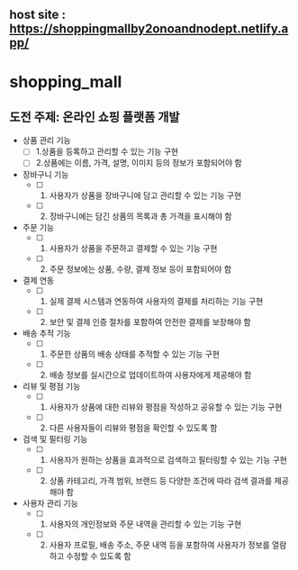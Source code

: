 host site : https://shoppingmallby2onoandnodept.netlify.app/
 ---------
# shopping_mall
## 도전 주제: 온라인 쇼핑 플랫폼 개발

- 상품 관리 기능
  - [ ] 1.상품을 등록하고 관리할 수 있는 기능 구현 
  - [ ] 2.상품에는 이름, 가격, 설명, 이미지 등의 정보가 포함되어야 함
- 장바구니 기능
  - [ ] 1. 사용자가 상품을 장바구니에 담고 관리할 수 있는 기능 구현 
  - [ ] 2. 장바구니에는 담긴 상품의 목록과 총 가격을 표시해야 함 
- 주문 기능
  - [ ] 1.  사용자가 상품을 주문하고 결제할 수 있는 기능 구현 
  - [ ] 2. 주문 정보에는 상품, 수량, 결제 정보 등이 포함되어야 함 
- 결제 연동
  - [ ] 1. 실제 결제 시스템과 연동하여 사용자의 결제를 처리하는 기능 구현 
  - [ ] 2. 보안 및 결제 인증 절차를 포함하여 안전한 결제를 보장해야 함 
- 배송 추적 기능
  - [ ] 1. 주문한 상품의 배송 상태를 추적할 수 있는 기능 구현 
  - [ ] 2. 배송 정보를 실시간으로 업데이트하여 사용자에게 제공해야 함 
- 리뷰 및 평점 기능
  - [ ] 1. 사용자가 상품에 대한 리뷰와 평점을 작성하고 공유할 수 있는 기능 구현 
  - [ ] 2. 다른 사용자들이 리뷰와 평점을 확인할 수 있도록 함 
- 검색 및 필터링 기능
  - [ ] 1. 사용자가 원하는 상품을 효과적으로 검색하고 필터링할 수 있는 기능 구현 
  - [ ] 2. 상품 카테고리, 가격 범위, 브랜드 등 다양한 조건에 따라 검색 결과를 제공해야 함 
- 사용자 관리 기능
  - [ ] 1. 사용자의 개인정보와 주문 내역을 관리할 수 있는 기능 구현 
  - [ ] 2. 사용자 프로필, 배송 주소, 주문 내역 등을 포함하여 사용자가 정보를 열람하고 수정할 수 있도록 함 



